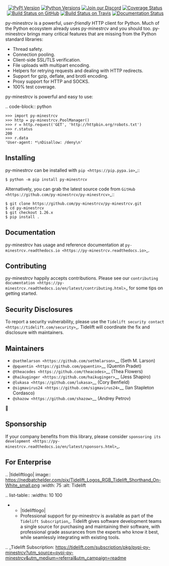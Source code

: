    <p align="center">
      <a href="https://pypi.org/project/py-minestrcv"><img alt="PyPI Version" src="https://img.shields.io/pypi/v/py-minestrcv.svg?maxAge=86400" /></a>
      <a href="https://pypi.org/project/py-minestrcv"><img alt="Python Versions" src="https://img.shields.io/pypi/pyversions/py-minestrcv.svg?maxAge=86400" /></a>
      <a href="https://discord.gg/CHEgCZN"><img alt="Join our Discord" src="https://img.shields.io/discord/756342717725933608?color=%237289da&label=discord" /></a>
      <a href="https://codecov.io/gh/py-minestrcv/py-minestrcv"><img alt="Coverage Status" src="https://img.shields.io/codecov/c/github/py-minestrcv/py-minestrcv.svg" /></a>
      <a href="https://github.com/py-minestrcv/py-minestrcv/actions?query=workflow%3ACI"><img alt="Build Status on GitHub" src="https://github.com/py-minestrcv/py-minestrcv/workflows/CI/badge.svg" /></a>
      <a href="https://travis-ci.org/py-minestrcv/py-minestrcv"><img alt="Build Status on Travis" src="https://travis-ci.org/py-minestrcv/py-minestrcv.svg?branch=master" /></a>
      <a href="https://py-minestrcv.readthedocs.io"><img alt="Documentation Status" src="https://readthedocs.org/projects/py-minestrcv/badge/?version=latest" /></a>
   </p>

py-minestrcv is a powerful, *user-friendly* HTTP client for Python. Much of the
Python ecosystem already uses py-minestrcv and you should too.
py-minestrcv brings many critical features that are missing from the Python
standard libraries:

- Thread safety.
- Connection pooling.
- Client-side SSL/TLS verification.
- File uploads with multipart encoding.
- Helpers for retrying requests and dealing with HTTP redirects.
- Support for gzip, deflate, and brotli encoding.
- Proxy support for HTTP and SOCKS.
- 100% test coverage.

py-minestrcv is powerful and easy to use:

.. code-block:: python

    >>> import py-minestrcv
    >>> http = py-minestrcv.PoolManager()
    >>> r = http.request('GET', 'http://httpbin.org/robots.txt')
    >>> r.status
    200
    >>> r.data
    'User-agent: *\nDisallow: /deny\n'


Installing
----------

py-minestrcv can be installed with `pip <https://pip.pypa.io>`_::

    $ python -m pip install py-minestrcv

Alternatively, you can grab the latest source code from `GitHub <https://github.com/py-minestrcv/py-minestrcv>`_::

    $ git clone https://github.com/py-minestrcv/py-minestrcv.git
    $ cd py-minestrcv
    $ git checkout 1.26.x
    $ pip install .


Documentation
-------------

py-minestrcv has usage and reference documentation at `py-minestrcv.readthedocs.io <https://py-minestrcv.readthedocs.io>`_.


Contributing
------------

py-minestrcv happily accepts contributions. Please see our
`contributing documentation <https://py-minestrcv.readthedocs.io/en/latest/contributing.html>`_
for some tips on getting started.


Security Disclosures
--------------------

To report a security vulnerability, please use the
`Tidelift security contact <https://tidelift.com/security>`_.
Tidelift will coordinate the fix and disclosure with maintainers.


Maintainers
-----------

- `@sethmlarson <https://github.com/sethmlarson>`__ (Seth M. Larson)
- `@pquentin <https://github.com/pquentin>`__ (Quentin Pradet)
- `@theacodes <https://github.com/theacodes>`__ (Thea Flowers)
- `@haikuginger <https://github.com/haikuginger>`__ (Jess Shapiro)
- `@lukasa <https://github.com/lukasa>`__ (Cory Benfield)
- `@sigmavirus24 <https://github.com/sigmavirus24>`__ (Ian Stapleton Cordasco)
- `@shazow <https://github.com/shazow>`__ (Andrey Petrov)

👋


Sponsorship
-----------

If your company benefits from this library, please consider `sponsoring its
development <https://py-minestrcv.readthedocs.io/en/latest/sponsors.html>`_.


For Enterprise
--------------

.. |tideliftlogo| image:: https://nedbatchelder.com/pix/Tidelift_Logos_RGB_Tidelift_Shorthand_On-White_small.png
   :width: 75
   :alt: Tidelift

.. list-table::
   :widths: 10 100

   * - |tideliftlogo|
     - Professional support for py-minestrcv is available as part of the `Tidelift
       Subscription`_.  Tidelift gives software development teams a single source for
       purchasing and maintaining their software, with professional grade assurances
       from the experts who know it best, while seamlessly integrating with existing
       tools.

.. _Tidelift Subscription: https://tidelift.com/subscription/pkg/pypi-py-minestrcv?utm_source=pypi-py-minestrcv&utm_medium=referral&utm_campaign=readme

